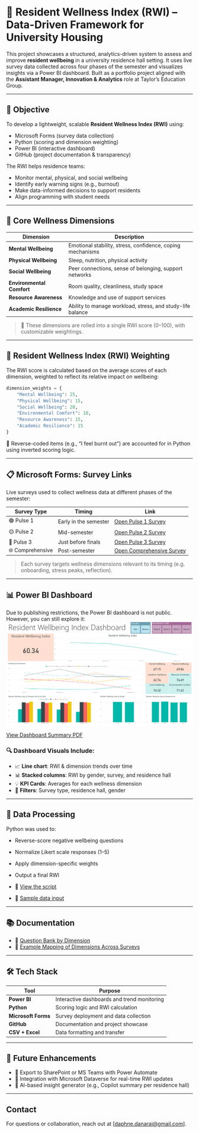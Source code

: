 # 🏡 Resident Wellness Index (RWI) – Data-Driven Framework for University Housing

This project showcases a structured, analytics-driven system to assess and improve **resident wellbeing** in a university residence hall setting. It uses live survey data collected across four phases of the semester and visualizes insights via a Power BI dashboard. Built as a portfolio project aligned with the **Assistant Manager, Innovation & Analytics** role at Taylor’s Education Group.

---

## 🎯 Objective

To develop a lightweight, scalable **Resident Wellness Index (RWI)** using:
- Microsoft Forms (survey data collection)
- Python (scoring and dimension weighting)
- Power BI (interactive dashboard)
- GitHub (project documentation & transparency)

The RWI helps residence teams:
- Monitor mental, physical, and social wellbeing
- Identify early warning signs (e.g., burnout)
- Make data-informed decisions to support residents
- Align programming with student needs

---

## 🧩 Core Wellness Dimensions

| Dimension               | Description                                                    |
|------------------------|----------------------------------------------------------------|
| **Mental Wellbeing**    | Emotional stability, stress, confidence, coping mechanisms     |
| **Physical Wellbeing**  | Sleep, nutrition, physical activity                            |
| **Social Wellbeing**    | Peer connections, sense of belonging, support networks         |
| **Environmental Comfort** | Room quality, cleanliness, study space                        |
| **Resource Awareness**  | Knowledge and use of support services                          |
| **Academic Resilience** | Ability to manage workload, stress, and study-life balance     |

> 📘 These dimensions are rolled into a single RWI score (0–100), with customizable weightings.

---

## 🧠 Resident Wellness Index (RWI) Weighting

The RWI score is calculated based on the average scores of each dimension, weighted to reflect its relative impact on wellbeing:

```python
dimension_weights = {
    "Mental Wellbeing": 25,
    "Physical Wellbeing": 15,
    "Social Wellbeing": 20,
    "Environmental Comfort": 10,
    "Resource Awareness": 15,
    "Academic Resilience": 15
}
```
🔁 Reverse-coded items (e.g., “I feel burnt out”) are accounted for in Python using inverted scoring logic.

---

## 📋 Microsoft Forms: Survey Links

Live surveys used to collect wellness data at different phases of the semester:

| Survey Type       | Timing               | Link                                                                 |
|-------------------|----------------------|----------------------------------------------------------------------|
| 🟢 Pulse 1         | Early in the semester | [Open Pulse 1 Survey](https://forms.office.com/r/Ypgs47treY)         |
| 🟡 Pulse 2         | Mid-semester          | [Open Pulse 2 Survey](https://forms.office.com/r/JPLKVzcyJH)         |
| 🔴 Pulse 3         | Just before finals    | [Open Pulse 3 Survey](https://forms.office.com/r/YM1BWY2hPk)         |
| 🌐 Comprehensive   | Post-semester         | [Open Comprehensive Survey](https://forms.office.com/r/tf63JwLx5b)   |

> Each survey targets wellness dimensions relevant to its timing (e.g. onboarding, stress peaks, reflection).

---

## 📊 Power BI Dashboard

Due to publishing restrictions, the Power BI dashboard is not public. However, you can still explore it:
![Dashboard Preview](./powerbi/dashboard_preview.png)

[View Dashboard Summary PDF](./powerbi/dashboard_summary.pdf)
 

### 🔍 Dashboard Visuals Include:

- 📈 **Line chart**: RWI & dimension trends over time  
- 📊 **Stacked columns**: RWI by gender, survey, and residence hall  
- 💡 **KPI Cards**: Averages for each wellness dimension  
- 🧭 **Filters**: Survey type, residence hall, gender  

---

## 🧪 Data Processing

Python was used to:

- Reverse-score negative wellbeing questions  
- Normalize Likert scale responses (1–5)  
- Apply dimension-specific weights  
- Output a final RWI   

- 📁 [View the script](./data_processing/rwi_calculation.py)  
- 📄 [Sample data input](./data_processing/sample_input_data.csv)

---

## 📚 Documentation

- 📘 [Question Bank by Dimension](./docs/question_bank.md)  
- 📗 [Example Mapping of Dimensions Across Surveys](./docs/example_mapping.md)

---

## 🛠️ Tech Stack

| Tool              | Purpose                                         |
|------------------|-------------------------------------------------|
| **Power BI**      | Interactive dashboards and trend monitoring     |
| **Python**        | Scoring logic and RWI calculation               |
| **Microsoft Forms** | Survey deployment and data collection          |
| **GitHub**        | Documentation and project showcase              |
| **CSV + Excel**   | Data formatting and transfer                    |


---

## 📌 Future Enhancements

- 🔁 Export to SharePoint or MS Teams with Power Automate  
- 📡 Integration with Microsoft Dataverse for real-time RWI updates  
- 🤖 AI-based insight generator (e.g., Copilot summary per residence hall)

---

## Contact
For questions or collaboration, reach out at [daphne.danaraj@gmail.com].

